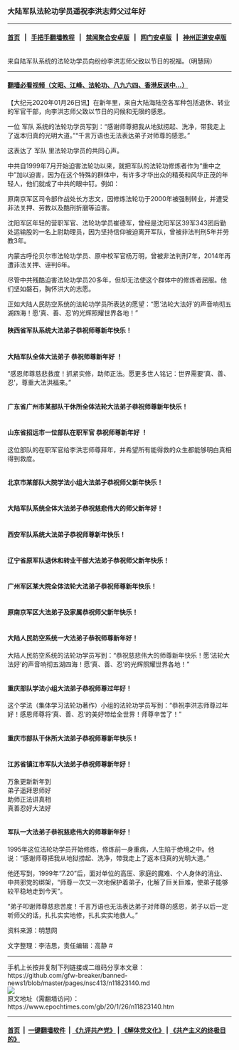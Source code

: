 ### 大陆军队法轮功学员遥祝李洪志师父过年好
------------------------

#### [首页](https://github.com/gfw-breaker/banned-news1/blob/master/README.md) &nbsp;&nbsp;|&nbsp;&nbsp; [手把手翻墙教程](https://github.com/gfw-breaker/guides/wiki) &nbsp;&nbsp;|&nbsp;&nbsp; [禁闻聚合安卓版](https://github.com/gfw-breaker/bn-android) &nbsp;&nbsp;|&nbsp;&nbsp; [网门安卓版](https://github.com/oGate2/oGate) &nbsp;&nbsp;|&nbsp;&nbsp; [神州正道安卓版](https://github.com/SzzdOgate/update) 



<div><img alt="" class="aligncenter wp-post-image" src="https://i.epochtimes.com/assets/uploads/2020/01/2020-1-12-2001120223439561.jpg"/>
<div class="red16 caption">
 <p>
  来自陆军队系统的法轮功学员向纷纷李洪志师父致以节日的祝福。（明慧网）
 </p>
</div>
</div><hr/>

#### [翻墙必看视频（文昭、江峰、法轮功、八九六四、香港反送中...）](https://github.com/gfw-breaker/banned-news1/blob/master/pages/link3.md)

<div><p>
 【大纪元2020年01月26日讯】在新年里，来自大陆海陆空各军种包括退休、转业的军官干部，向李洪志师父致以节日的问候和无限的感恩。
</p>
<p>
 一位
 <ok href="https://www.epochtimes.com/gb/tag/%E5%86%9B%E9%98%9F.html">
  军队
 </ok>
 系统的法轮功学员写到：“感谢师尊把我从地狱捞起、洗净，带我走上了返本归真的光明大道。”“千言万语也无法表达弟子对师尊的感恩。”
</p>
<p>
 这表达了
 <ok href="https://www.epochtimes.com/gb/tag/%E5%86%9B%E9%98%9F.html">
  军队
 </ok>
 里法轮功学员的共同心声。
</p>
<p>
 中共自1999年7月开始迫害法轮功以来，就把军队的法轮功修炼者作为“重中之中”加以迫害，因为在这个特殊的群体中，有许多才华出众的精英和风华正茂的年轻人，他们就成了中共的眼中钉。例如：
</p>
<p>
 原南京军区司令部作战处长方志文，因修炼法轮功于2000年被强制转业，并遭受非法关押、劳教以及酷刑折磨等迫害。
</p>
<p>
 沈阳军区年轻的营职军官、法轮功学员崔德军，曾经是沈阳军区39军343团后勤处运输股的一名上尉助理员，因为坚持信仰被迫离开军队，曾被非法判刑5年并劳教3年。
</p>
<p>
 内蒙古呼伦贝尔市法轮功学员、原中校军官杨万明，曾被非法判刑7年，2014年再遭非法关押、诬判6年。
</p>
<p>
 尽管中共残酷迫害法轮功学员20多年，但却无法使这个群体中的修炼者屈服。他们坚如磐石，胸怀洪大的志愿。
</p>
<p>
 正如大陆人民防空系统的法轮功学员所表达的愿望：“愿‘法轮大法好’的声音响彻五湖四海！愿‘真、善、忍’的光辉照耀世界各地！”
</p>
<h4>
 陕西省军队系统大法弟子恭祝师尊新年快乐！
</h4>
<p>
 <ok href="http://i.epochtimes.com/assets/uploads/2020/01/2020-1-12-2001120222173119.jpg">
  <img alt="" class="wp-image-11823214 aligncenter" src="http://i.epochtimes.com/assets/uploads/2020/01/2020-1-12-2001120222173119-600x435.jpg"/>
 </ok>
</p>
<h4>
 大陆军队全体大法弟子
 <ok href="https://www.epochtimes.com/gb/tag/%E6%81%AD%E7%A5%9D%E5%B8%88%E5%B0%8A%E6%96%B0%E5%B9%B4%E5%A5%BD.html">
  恭祝师尊新年好
 </ok>
 ！
</h4>
<p>
 “感恩师尊慈悲救度！抓紧实修，助师正法。愿更多世人铭记：世界需要‘真、善、忍’，尊重大法洪福来。”
</p>
<p>
 <ok href="http://i.epochtimes.com/assets/uploads/2020/01/2020-1-24-2001151706488786.jpg">
  <img alt="" class="wp-image-11823218 aligncenter" src="http://i.epochtimes.com/assets/uploads/2020/01/2020-1-24-2001151706488786-600x800.jpg"/>
 </ok>
</p>
<h4>
 广东省广州市某部队干休所全体法轮大法弟子恭祝师尊新年快乐！
</h4>
<p>
 <ok href="http://i.epochtimes.com/assets/uploads/2020/01/2020-1-12-2001040420166870.jpg">
  <img alt="" class="wp-image-11823219 aligncenter" src="http://i.epochtimes.com/assets/uploads/2020/01/2020-1-12-2001040420166870-600x399.jpg"/>
 </ok>
</p>
<h4>
 山东省招远市一位部队在职军官
 <ok href="https://www.epochtimes.com/gb/tag/%E6%81%AD%E7%A5%9D%E5%B8%88%E5%B0%8A%E6%96%B0%E5%B9%B4%E5%A5%BD.html">
  恭祝师尊新年好
 </ok>
 ！
</h4>
<p>
 这位部队的在职军官给李洪志师尊拜年，并希望所有能得救的众生都能够明白真相得到救度。
</p>
<p>
 <ok href="http://i.epochtimes.com/assets/uploads/2020/01/2020-1-12-2001110638325866.jpg">
  <img alt="" class="wp-image-11823222 aligncenter" src="http://i.epochtimes.com/assets/uploads/2020/01/2020-1-12-2001110638325866-600x450.jpg"/>
 </ok>
</p>
<h4>
 北京市某部队大院学法小组大法弟子恭祝师父新年快乐！
</h4>
<p>
 <ok href="http://i.epochtimes.com/assets/uploads/2020/01/2020-1-13-2001100957184061.jpg">
  <img alt="" class="wp-image-11823225 aligncenter" src="http://i.epochtimes.com/assets/uploads/2020/01/2020-1-13-2001100957184061-600x533.jpg"/>
 </ok>
</p>
<h4>
 大陆军队系统全体大法弟子恭祝慈悲伟大的师父新年好！
</h4>
<p>
 <ok href="http://i.epochtimes.com/assets/uploads/2020/01/2020-1-15-2001130412279613.jpg">
  <img alt="" class="wp-image-11823227 aligncenter" src="http://i.epochtimes.com/assets/uploads/2020/01/2020-1-15-2001130412279613-600x412.jpg"/>
 </ok>
</p>
<h4>
 西安军队系统大法弟子恭祝师尊新年快乐！
</h4>
<p>
 <ok href="http://i.epochtimes.com/assets/uploads/2020/01/2020-1-12-2001120223439561.jpg">
  <img alt="" class="wp-image-11823228 aligncenter" src="http://i.epochtimes.com/assets/uploads/2020/01/2020-1-12-2001120223439561.jpg"/>
 </ok>
</p>
<h4>
 辽宁省原军队退休和转业干部大法弟子恭祝师父新年快乐！
</h4>
<p>
 <ok href="http://i.epochtimes.com/assets/uploads/2020/01/2020-1-15-2001130048285131.jpg">
  <img alt="" class="wp-image-11823231 aligncenter" src="http://i.epochtimes.com/assets/uploads/2020/01/2020-1-15-2001130048285131-600x434.jpg"/>
 </ok>
</p>
<h4>
 广州军区某大院全体法轮大法弟子恭祝师尊新年快乐！
</h4>
<p>
 <ok href="http://i.epochtimes.com/assets/uploads/2020/01/2020-1-12-2001040417473994.jpg">
  <img alt="" class="wp-image-11823232 aligncenter" src="http://i.epochtimes.com/assets/uploads/2020/01/2020-1-12-2001040417473994-600x345.jpg"/>
 </ok>
</p>
<h4>
 原南京军区大法弟子及家属恭祝师父新年快乐！
</h4>
<p>
 <ok href="http://i.epochtimes.com/assets/uploads/2020/01/2020-1-15-2001130418588420.jpg">
  <img alt="" class="wp-image-11823234 aligncenter" src="http://i.epochtimes.com/assets/uploads/2020/01/2020-1-15-2001130418588420-600x418.jpg"/>
 </ok>
</p>
<h4>
 大陆人民防空系统一大法弟子恭祝师尊新年好！
</h4>
<p>
 大陆人民防空系统的法轮功学员写到：“恭祝慈悲伟大的师尊新年快乐！愿‘法轮大法好’的声音响彻五湖四海！愿‘真、善、忍’的光辉照耀世界各地！”
</p>
<p>
 <ok href="http://i.epochtimes.com/assets/uploads/2020/01/2020-1-6-2001050449007946.jpg">
  <img alt="" class="wp-image-11823236 aligncenter" src="http://i.epochtimes.com/assets/uploads/2020/01/2020-1-6-2001050449007946-600x600.jpg"/>
 </ok>
</p>
<h4>
 重庆部队学法小组大法弟子恭祝师尊过年好！
</h4>
<p>
 这个学法（集体学习法轮功著作）小组的法轮功学员写到：“恭祝李洪志师尊过年好！感恩师尊将‘真、善、忍’的美好带给全世界！师尊辛苦了！”
</p>
<p>
 <ok href="http://i.epochtimes.com/assets/uploads/2020/01/2020-1-24-2001142333108790.jpg">
  <img alt="" class="wp-image-11823237 aligncenter" src="http://i.epochtimes.com/assets/uploads/2020/01/2020-1-24-2001142333108790-600x337.jpg"/>
 </ok>
</p>
<h4>
 重庆市部队干休所大法弟子恭祝师尊新年快乐！
</h4>
<p>
 <ok href="http://i.epochtimes.com/assets/uploads/2020/01/2020-1-24-2001151228466477.jpg">
  <img alt="" class="wp-image-11823245 aligncenter" src="http://i.epochtimes.com/assets/uploads/2020/01/2020-1-24-2001151228466477-600x425.jpg"/>
 </ok>
</p>
<h4>
 江苏省镇江市军队大法弟子恭祝师尊新年好！
</h4>
<p>
 万象更新新年到
 <br/>
 弟子遥拜恩师好
 <br/>
 助师正法讲真相
 <br/>
 真善忍好大法好
</p>
<p>
 <ok href="http://i.epochtimes.com/assets/uploads/2020/01/2020-1-24-2001151709233597.jpg">
  <img alt="" class="wp-image-11823247 aligncenter" src="http://i.epochtimes.com/assets/uploads/2020/01/2020-1-24-2001151709233597-600x450.jpg"/>
 </ok>
</p>
<h4>
 军队一大法弟子恭祝慈悲伟大的师尊新年好！
</h4>
<p>
 1995年这位法轮功学员开始修炼，修炼前一身重病，人生陷于绝境之中。他说：“感谢师尊把我从地狱捞起、洗净，带我走上了返本归真的光明大道。”
</p>
<p>
 他还写到，1999年“7.20”后，面对单位的高压、家庭的魔难、个人身体的消业、中共邪党的绑架，“师尊一次又一次地保护着弟子，化解了巨关巨难，使弟子能够较平稳地走到今天”。
</p>
<p>
 “弟子叩谢师尊慈悲苦度！千言万语也无法表达弟子对师尊的感恩，弟子以后一定听师父的话，扎扎实实地修，扎扎实实地救人。”
</p>
<p>
 资料来源：明慧网
</p>
<p>
 文字整理：李洁思，责任编辑：高静 #
</p>
</div>
<hr/>
手机上长按并复制下列链接或二维码分享本文章：<br/>
https://github.com/gfw-breaker/banned-news1/blob/master/pages/nsc413/n11823140.md <br/>
<a href='https://github.com/gfw-breaker/banned-news1/blob/master/pages/nsc413/n11823140.md'><img src='https://github.com/gfw-breaker/banned-news1/blob/master/pages/nsc413/n11823140.md.png'/></a> <br/>
原文地址（需翻墙访问）：https://www.epochtimes.com/gb/20/1/26/n11823140.htm


------------------------
#### [首页](https://github.com/gfw-breaker/banned-news1/blob/master/README.md) &nbsp;|&nbsp; [一键翻墙软件](https://github.com/gfw-breaker/nogfw/blob/master/README.md) &nbsp;| [《九评共产党》](https://github.com/gfw-breaker/9ping.md/blob/master/README.md#九评之一评共产党是什么) | [《解体党文化》](https://github.com/gfw-breaker/jtdwh.md/blob/master/README.md) | [《共产主义的终极目的》](https://github.com/gfw-breaker/gczydzjmd.md/blob/master/README.md)


<img src='http://gfw-breaker.win/banned-news/pages/nsc413/n11823140.md' width='0px' height='0px'/>